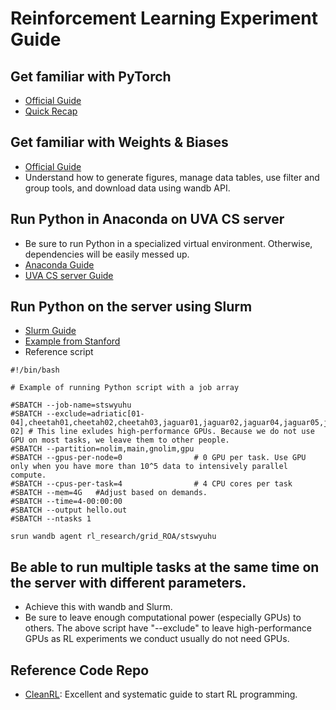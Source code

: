 # Reinforcement Learning Experiment Guide

## Get familiar with PyTorch

* [Official Guide](https://pytorch.org/tutorials/)
* [Quick Recap](https://www.cs.princeton.edu/courses/archive/fall19/cos484/lectures/pytorch.pdf)

##  Get familiar with Weights & Biases
* [Official Guide](https://wandb.ai/site/tutorials)
* Understand how to generate figures, manage data tables, use filter and group tools, and download data using wandb API.

## Run Python in Anaconda on UVA CS server
* Be sure to run Python in a specialized virtual environment. Otherwise, dependencies will be easily messed up. 
* [Anaconda Guide](https://www.anaconda.com/)
* [UVA CS server Guide](https://www.cs.virginia.edu/wiki/doku.php?id=start)
  

## Run Python on the server using Slurm
* [Slurm Guide](https://slurm.schedmd.com/documentation.html)
* [Example from Stanford](https://rcpedia.stanford.edu/topicGuides/jobArrayPythonExample.html)
* Reference script
```
#!/bin/bash

# Example of running Python script with a job array

#SBATCH --job-name=stswyuhu
#SBATCH --exclude=adriatic[01-04],cheetah01,cheetah02,cheetah03,jaguar01,jaguar02,jaguar04,jaguar05,jaguar06,lotus,lynx[01-02] # This line exludes high-performance GPUs. Because we do not use GPU on most tasks, we leave them to other people.
#SBATCH --partition=nolim,main,gnolim,gpu
#SBATCH --gpus-per-node=0                # 0 GPU per task. Use GPU only when you have more than 10^5 data to intensively parallel compute.
#SBATCH --cpus-per-task=4                # 4 CPU cores per task
#SBATCH --mem=4G   #Adjust based on demands.
#SBATCH --time=4-00:00:00
#SBATCH --output hello.out            
#SBATCH --ntasks 1                   

srun wandb agent rl_research/grid_ROA/stswyuhu
```


## Be able to run multiple tasks at the same time on the server with different parameters.
* Achieve this with wandb and Slurm.
* Be sure to leave enough computational power (especially GPUs) to others. The above script have "--exclude" to leave high-performance GPUs as RL experiments we conduct usually do not need GPUs.

## Reference Code Repo
* [CleanRL](https://github.com/vwxyzjn/cleanrl): Excellent and systematic guide to start RL programming.
 
